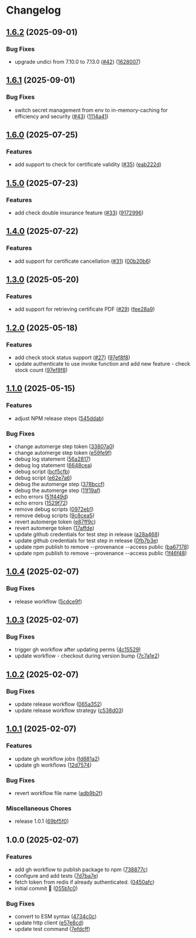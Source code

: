 # Changelog

## [1.6.2](https://github.com/coduori/dmvic/compare/v1.6.1...v1.6.2) (2025-09-01)


### Bug Fixes

* upgrade undici from 7.10.0 to 7.13.0 ([#42](https://github.com/coduori/dmvic/issues/42)) ([1628007](https://github.com/coduori/dmvic/commit/1628007fa8d279566d3364867fa3f69096279abf))

## [1.6.1](https://github.com/coduori/dmvic/compare/v1.6.0...v1.6.1) (2025-09-01)


### Bug Fixes

* switch secret management from env to in-memory-caching for efficiency and security ([#43](https://github.com/coduori/dmvic/issues/43)) ([1114a41](https://github.com/coduori/dmvic/commit/1114a411d871dfd152d24710c5271ce93b9bb8ee))

## [1.6.0](https://github.com/coduori/dmvic/compare/v1.5.0...v1.6.0) (2025-07-25)


### Features

* add support to check for certificate validity ([#35](https://github.com/coduori/dmvic/issues/35)) ([eab222d](https://github.com/coduori/dmvic/commit/eab222d3109b3bea7c4472c39cf08574a4824332))

## [1.5.0](https://github.com/coduori/dmvic/compare/v1.4.0...v1.5.0) (2025-07-23)


### Features

* add check double insurance feature ([#33](https://github.com/coduori/dmvic/issues/33)) ([9172996](https://github.com/coduori/dmvic/commit/9172996e49513d729236b35ac9120eddb3cb1be5))

## [1.4.0](https://github.com/coduori/dmvic/compare/v1.3.0...v1.4.0) (2025-07-22)


### Features

* add support for certificate cancellation ([#31](https://github.com/coduori/dmvic/issues/31)) ([00b20b6](https://github.com/coduori/dmvic/commit/00b20b67b5cb1f8a347fc8d198440c508b9e9a64))

## [1.3.0](https://github.com/coduori/dmvic/compare/v1.2.0...v1.3.0) (2025-05-20)


### Features

* add support for retrieving certificate PDF ([#29](https://github.com/coduori/dmvic/issues/29)) ([fee28a9](https://github.com/coduori/dmvic/commit/fee28a9d67f6f43c6c2254b67865e99c9db3a9cc))

## [1.2.0](https://github.com/coduori/dmvic/compare/v1.1.0...v1.2.0) (2025-05-18)


### Features

* add check stock status support ([#27](https://github.com/coduori/dmvic/issues/27)) ([97ef8f8](https://github.com/coduori/dmvic/commit/97ef8f873f0eaba9de0059ec05fc5c696a8cb057))
* update authenticate to use invoke function and add new feature - check stock count ([97ef8f8](https://github.com/coduori/dmvic/commit/97ef8f873f0eaba9de0059ec05fc5c696a8cb057))

## [1.1.0](https://github.com/coduori/dmvic/compare/v1.0.4...v1.1.0) (2025-05-15)


### Features

* adjust NPM release steps ([545ddab](https://github.com/coduori/dmvic/commit/545ddabcb9bac598daf3c702a3a060bf84282083))


### Bug Fixes

* change automerge step token ([33807a0](https://github.com/coduori/dmvic/commit/33807a021044a1fd3d051e0aeaa62228b2057b08))
* change automerge step token ([e59fe9f](https://github.com/coduori/dmvic/commit/e59fe9fd0906493c9c5f6301472a6c8fceeb2fef))
* debug log statement ([56a2817](https://github.com/coduori/dmvic/commit/56a28179c7085704fbc60ecc3526a20497ad4911))
* debug log statement ([6648cea](https://github.com/coduori/dmvic/commit/6648cea94d46d59a34355130061214ec606115ee))
* debug script ([bcf5cfb](https://github.com/coduori/dmvic/commit/bcf5cfbfb6241f999021e553ad4eb33cc53c3501))
* debug script ([e62e7a6](https://github.com/coduori/dmvic/commit/e62e7a6e7bb92df32d87b1dc52629db8b9b39b07))
* debug the automerge step ([378bccf](https://github.com/coduori/dmvic/commit/378bccfe0738b3db3aa38e65c34ca15bf614f6b7))
* debug the automerge step ([11f19af](https://github.com/coduori/dmvic/commit/11f19affff77902cda57603e9e61e55054df8923))
* echo errors ([51f449d](https://github.com/coduori/dmvic/commit/51f449d66053a6542444904c29b442d1aedc63ee))
* echo errors ([1529f72](https://github.com/coduori/dmvic/commit/1529f726d8e9bf5a1429217c04f4fa0b41560814))
* remove debug scripts ([0972eb1](https://github.com/coduori/dmvic/commit/0972eb1a537f9714dddd16d7193b9e09896fa292))
* remove debug scripts ([9c8cea5](https://github.com/coduori/dmvic/commit/9c8cea51389b3e42983635808f0c4feaf88b964b))
* revert automerge token ([e87ff9c](https://github.com/coduori/dmvic/commit/e87ff9c8b93520f42c965380b56e81c2417d352b))
* revert automerge token ([17affde](https://github.com/coduori/dmvic/commit/17affdec784681dfd82cf29d588982b3542fdc5a))
* update github credentials for test step in release ([a28a468](https://github.com/coduori/dmvic/commit/a28a468a236eca070b5376cf70718b239f1e03cf))
* update github credentials for test step in release ([0fb7b3e](https://github.com/coduori/dmvic/commit/0fb7b3ea7721a3edd656f0684f5b84d8f919019e))
* update npm publish to remove --provenance --access public ([ba67178](https://github.com/coduori/dmvic/commit/ba67178a55cb6675f30d60daf06a6c905ea079ce))
* update npm publish to remove --provenance --access public ([1f46f48](https://github.com/coduori/dmvic/commit/1f46f4856d93e82dc785444c7fcadc51655d75b3))

## [1.0.4](https://github.com/coduori/dmvic/compare/v1.0.3...v1.0.4) (2025-02-07)


### Bug Fixes

* release workflow ([5cdce9f](https://github.com/coduori/dmvic/commit/5cdce9f4226bd59c1e84d760e11ac2c3d63e3509))

## [1.0.3](https://github.com/coduori/dmvic/compare/v1.0.2...v1.0.3) (2025-02-07)


### Bug Fixes

* trigger gh workflow after updating perms ([4c15529](https://github.com/coduori/dmvic/commit/4c15529ab82be35d70c1c67fda0696e9647820ed))
* update workflow - checkout during version bump ([7c7a1e2](https://github.com/coduori/dmvic/commit/7c7a1e27b24abe273d8d0595842c80dfc5c86cbd))

## [1.0.2](https://github.com/coduori/dmvic/compare/v1.0.1...v1.0.2) (2025-02-07)


### Bug Fixes

* update release workflow ([065a352](https://github.com/coduori/dmvic/commit/065a35297d73cbc9e152e4fbb6404c37b7125650))
* update release workflow strategy ([c538d03](https://github.com/coduori/dmvic/commit/c538d0317131ea53271c71d6f090aac90f8d1543))

## [1.0.1](https://github.com/coduori/dmvic/compare/v1.0.0...v1.0.1) (2025-02-07)


### Features

* update gh workflow jobs ([fd881a2](https://github.com/coduori/dmvic/commit/fd881a271d4cf303a170e8e9b2e19fddb6152720))
* update gh workflows ([12d7574](https://github.com/coduori/dmvic/commit/12d7574c56ec994c245fb8172e5acbab1c92fe93))


### Bug Fixes

* revert workflow file name ([adb9b2f](https://github.com/coduori/dmvic/commit/adb9b2f68ff2aeaca23b64da600fd0b28f441529))


### Miscellaneous Chores

* release 1.0.1 ([69bf5f0](https://github.com/coduori/dmvic/commit/69bf5f060d9af125bdb6f00bbd456afd8e056e2e))

## 1.0.0 (2025-02-07)


### Features

* add gh workflow to publish package to npm ([738877c](https://github.com/coduori/dmvic/commit/738877c0bff491fba2b9d8a06daaa79ecd9b4488))
* configure and add tests ([7d7ba7e](https://github.com/coduori/dmvic/commit/7d7ba7eb2b55a9d96787d23d9fff2e7f95df78fd))
* fetch token from redis if already authenticated. ([0450afc](https://github.com/coduori/dmvic/commit/0450afc36ee938fff5632cf6d7e09f979b39f9a8))
* initial commit :tada: ([055b1c0](https://github.com/coduori/dmvic/commit/055b1c0b1260e17a103bf13b25d96ebb67ed178b))


### Bug Fixes

* convert to ESM syntax ([4734c0c](https://github.com/coduori/dmvic/commit/4734c0c9b897a16724911b43eb0ee2801e8b3302))
* update http client ([e57e8cd](https://github.com/coduori/dmvic/commit/e57e8cd07e28f786c96e2d2fb3fc57f254161411))
* update test command ([7efdcff](https://github.com/coduori/dmvic/commit/7efdcff789647d08493a63d029a9a509bd9f0593))
